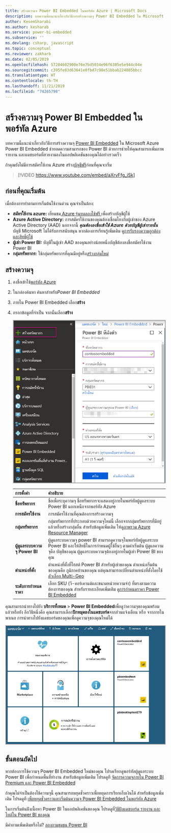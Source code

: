 ```yaml
---
title: สร้างความจ Power BI Embedded ในพอร์ทัล Azure | Microsoft Docs
description: บทความนี้แนะนำเกี่ยวกับวิธีการสร้างความจุ Power BI Embedded ใน Microsoft Azure
author: KesemSharabi
ms.author: kesharab
ms.service: power-bi-embedded
ms.subservice: ''
ms.devlang: csharp, javascript
ms.topic: conceptual
ms.reviewer: zakharb
ms.date: 02/05/2019
ms.openlocfilehash: 57204602900e76e7bd5034e96f6385e5e944c04e
ms.sourcegitcommit: c395fe83d63641e0fbd7c98e51bbab224805bbcc
ms.translationtype: HT
ms.contentlocale: th-TH
ms.lasthandoff: 11/21/2019
ms.locfileid: "74265798"
---
```

# <a name="create-power-bi-embedded-capacity-in-the-azure-portal"></a>สร้างความจุ Power BI Embedded ในพอร์ทัล Azure

บทความนี้แนะนำเกี่ยวกับวิธีการสร้างความจุ [Power BI Embedded](azure-pbie-what-is-power-bi-embedded.md) ใน Microsoft Azure Power BI Embedded ช่วยลดความสามารถของ Power BI ด้วยการช่วยให้คุณสามารถเพิ่มภาพ รายงาน และแดชบอร์ดที่สวยงามลงในแอปพลิเคชันของคุณได้อย่างรวดเร็ว

ถ้าคุณยังไม่มีการสมัครใช้งาน Azure สร้าง[บัญชีฟรี](https://azure.microsoft.com/free/)ก่อนที่คุณจะเริ่ม

> [!VIDEO https://www.youtube.com/embed/aXrvFfg_iSk]

## <a name="before-you-begin"></a>ก่อนที่คุณเริ่มต้น

เมื่อต้องการทำตามการเริ่มต้นใช้งานด่วน คุณจำเป็นต้อง:

* **สมัครใช้งาน azure:** เยี่ยมชม[ Azure รุ่นทดลองใช้ฟรี ](https://azure.microsoft.com/free/)เพื่อสร้างบัญชีผู้ใช้
* **Azure Active Directory:** การสมัครใช้งานของคุณต้องเชื่อมโยงกับผู้เช่าของ Azure Active Directory (AAD) นอกจากนี้ ***คุณต้องลงชื่อเข้าใช้ Azure ด้วยบัญชีผู้เช่ารายนั้น*** บัญชี Microsoft ไม่ได้รับการสนับสนุน หากต้องการเรียนรู้เพิ่มเติม ดู[การรับรองความถูกต้องและสิทธิ์ผู้ใช้](https://docs.microsoft.com/azure/analysis-services/analysis-services-manage-users)
* **ผู้เช่า Power BI:** บัญชีในผู้เช่า AAD ของคุณอย่างน้อยหนึ่งบัญชีต้องลงชื่อสมัครใช้งาน Power BI
* **กลุ่มทรัพยากร:** ใช้กลุ่มทรัพยากรที่คุณมีอยู่หรือ[สร้างกลุ่มใหม่](https://docs.microsoft.com/azure/azure-resource-manager/resource-group-overview)

## <a name="create-a-capacity"></a>สร้างความจุ

1. ลงชื่อเข้าใช้[พอร์ทัล Azure](https://portal.azure.com/)

2. ในกล่องค้นหา ค้นหาสำหรับ*Power BI Embedded*

3. ภายใน Power BI Embedded เลือก**สร้าง**

4. กรอกข้อมูลที่จำเป็น จากนั้นเลือก**สร้าง**

    ![ฟิลด์เพื่อกรอกข้อมูลสำหรับสร้างความจุใหม่](media/azure-pbie-create-capacity/azure-portal-create-power-bi-embedded.png)

    |การตั้งค่า |คำอธิบาย |
    |---------|---------|
    |**ชื่อทรัพยากร**|ชื่อเพื่อระบุความจุ ชื่อทรัพยากรจะแสดงอยู่ภายในพอร์ทัลผู้ดูแลระบบ Power BI นอกเหนือจากพอร์ทัล Azure|
    |**การสมัครใช้งาน**|การสมัครใช้งานที่คุณต้องการสร้างความจุ|
    |**กลุ่มทรัพยากร**|กลุ่มทรัพยากรที่ประกอบด้วยความจุใหม่นี้ เลือกจากกลุ่มทรัพยากรที่มีอยู่แล้วหรือสร้างกลุ่มอื่น สำหรับข้อมูลเพิ่มเติม ให้ดู[ภาพรวม Azure Resource Manager](https://docs.microsoft.com/azure/azure-resource-manager/resource-group-overview)|
    |**ผู้ดูแลระบบความจุ Power BI**|ผู้ดูแลระบบความจุ power BI สามารถดูความจุในพอร์ทัลผู้ดูแลระบบ Power BI และให้สิทธิ์ในการกำหนดผู้ใช้อื่นๆ ตามค่าเริ่มต้น ผู้ดูแลความจุคือ บัญชีของคุณ ผู้ดูแลระบบความจุต้องอยู่ภายในผู้เช่า Power BI ของคุณ|
    |**ตำแหน่งที่ตั้ง**|ตำแหน่งที่ตั้งที่โฮสต์ Power BI สำหรับผู้เช่าของคุณ ตำแหน่งเริ่มต้นของคุณคือ ภูมิภาคบ้านของคุณ แต่คุณสามารถเปลี่ยนตำแหน่งที่ตั้งโดยใช้[ตัวเลือก Multi-Geo](embedded-multi-geo.md)
    |**ระดับการกำหนดราคา**|เลือก SKU (วี-คอร์เคานต์และขนาดหน่วยความจำ) ที่ตรงตามความต้องการของคุณ  สำหรับรายละเอียดเพิ่มเติม ดู[การกำหนดราคา Power BI Embedded](https://azure.microsoft.com/pricing/details/power-bi-embedded/)|

คุณสามารถนำทางไปยัง **บริการทั้งหมด** > **Power BI Embedded**เพื่อดูว่าความจุของคุณพร้อมแล้วหรือยัง อีกวิธีหนึ่งคือ คุณสามารถเลือก**ปักหมุดลงในแดชบอร์ด**จากส่วนแจ้งเตือน หรือ จากภายในพาเนล การนำทางไปยังแดชบอร์ดของคุณเพื่อดูความจุของคุณใหม่ได้

![แดชบอร์ดพอร์ทัล Azure ที่มีความจุ Power BI Embedded](media/azure-pbie-create-capacity/azure-portal-dashboard.png)

## <a name="next-steps"></a>ขั้นตอนถัดไป

หากต้องการใช้ความจุ Power BI Embedded ใหม่ของคุณ โปรดเรียกดูพอร์ทัลผู้ดูแลระบบ Power BI เพื่อกำหนดพื้นที่ทำงาน สำหรับข้อมูลเพิ่มเติม โปรดดูที [จัดการความจุภายใน Power BI Premium และ Power BI Embedded](https://powerbi.microsoft.com/documentation/powerbi-admin-premium-manage/)

ถ้าคุณไม่จำเป็นต้องใช้ความจุนี้ คุณสามารถหยุดชั่วคราวเพื่อหยุดการเรียกเก็บเงินได้ สำหรับข้อมูลเพิ่มเติม โปรดดูที [เพื่อหยุดชั่วคราวและเริ่มต้นความจุ Power BI Embedded ในพอร์ทัล Azure](azure-pbie-pause-start.md)

ในการเริ่มต้นฝังเนื้อหา Power BI ในแอปพลิเคชันของคุณ โปรดดูที่[วิธีฝังแดชบอร์ด รายงาน และไทล์ใน Power BI ของคุณ](https://powerbi.microsoft.com/documentation/powerbi-developer-embedding-content/)

มีคำถามเพิ่มเติมหรือไม่? [ลองถามชุมชน Power BI](https://community.powerbi.com/)